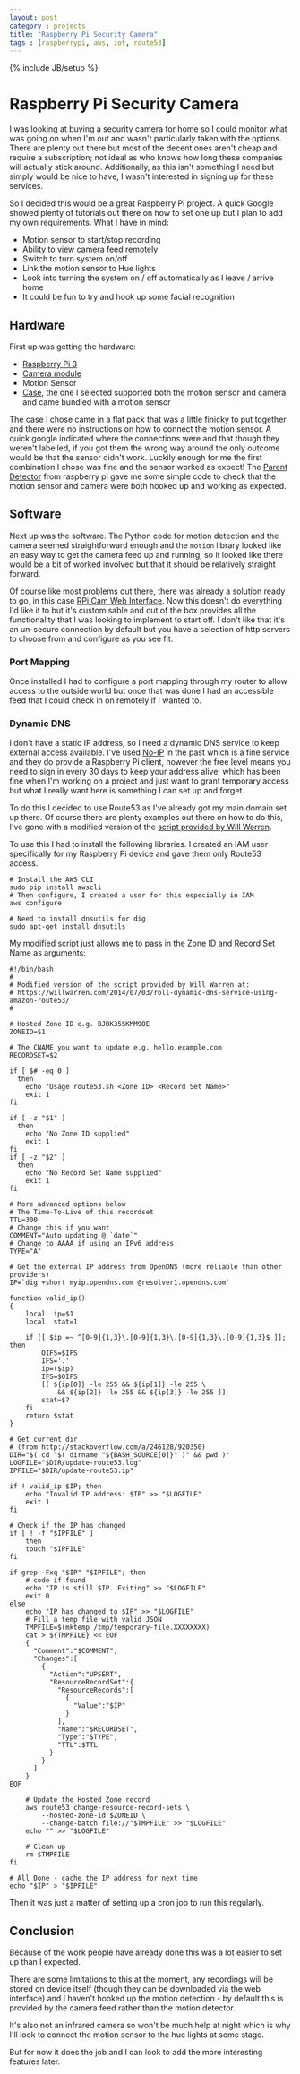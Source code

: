 ```yaml
---
layout: post
category : projects
title: "Raspberry Pi Security Camera"
tags : [raspberrypi, aws, iot, route53]
---
```

{% include JB/setup %}

# Raspberry Pi Security Camera
I was looking at buying a security camera for home so I could monitor what was going on when I'm out and wasn't particularly taken with the options. There are plenty out there but most of the decent ones aren't cheap and require a subscription; not ideal as who knows how long these companies will actually stick around. Additionally, as this isn't something I need but simply would be nice to have, I wasn't interested in signing up for these services.

So I decided this would be a great Raspberry Pi project. A quick Google showed plenty of tutorials out there on how to set one up but I plan to add my own requirements. What I have in mind:
* Motion sensor to start/stop recording
* Ability to view camera feed remotely
* Switch to turn system on/off
* Link the motion sensor to Hue lights
* Look into turning the system on / off automatically as I leave / arrive home
* It could be fun to try and hook up some facial recognition

## Hardware
First up was getting the hardware:
* [Raspberry Pi 3](https://www.amazon.co.uk/gp/product/B01CD5VC92/ref=oh_aui_search_detailpage?ie=UTF8&psc=1)
* [Camera module](https://www.amazon.co.uk/gp/product/B01ER2SKFS/ref=oh_aui_search_detailpage?ie=UTF8&psc=1)
* Motion Sensor
* [Case](https://www.amazon.co.uk/gp/product/B01LZQS32Y/ref=oh_aui_search_detailpage?ie=UTF8&psc=1), the one I selected supported both the motion sensor and camera and came bundled with a motion sensor

The case I chose came in a flat pack that was a little finicky to put together and there were no instructions on how to connect the motion sensor. A quick google indicated where the connections were and that though they weren't labelled, if you got them the wrong way around the only outcome would be that the sensor didn't work. Luckily enough for me the first combination I chose was fine and the sensor worked as expect! The [Parent Detector](https://www.raspberrypi.org/learning/parent-detector/worksheet/) from raspberry pi gave me some simple code to check that the motion sensor and camera were both hooked up and working as expected.

## Software
Next up was the software. The Python code for motion detection and the camera seemed straightforward enough and the `motion` library looked like an easy way to get the camera feed up and running, so it looked like there would be a bit of worked involved but that it should be relatively straight forward.

Of course like most problems out there, there was already a solution ready to go, in this case [RPi Cam Web Interface](http://elinux.org/RPi-Cam-Web-Interface#Installation_Instructions). Now this doesn't do everything I'd like it to but it's customisable and out of the box provides all the functionality that I was looking to implement to start off. I don't like that it's an un-secure connection by default but you have a selection of http servers to choose from and configure as you see fit.

### Port Mapping
Once installed I had to configure a port mapping through my router to allow access to the outside world but once that was done I had an accessible feed that I could check in on remotely if I wanted to.

### Dynamic DNS
I don't have a static IP address, so I need a dynamic DNS service to keep external access available. I've used [No-IP](http://www.noip.com/) in the past which is a fine service and they do provide a Raspberry Pi client, however the free level means you need to sign in every 30 days to keep your address alive; which has been fine when I'm working on a project and just want to grant temporary access but what I really want here is something I can set up and forget.

To do this I decided to use Route53 as I've already got my main domain set up there. Of course there are plenty examples out there on how to do this, I've gone with a modified version of the [script provided by Will Warren](https://willwarren.com/2014/07/03/roll-dynamic-dns-service-using-amazon-route53/).

To use this I had to install the following libraries. I created an IAM user specifically for my Raspberry Pi device and gave them only Route53 access.

```
# Install the AWS CLI
sudo pip install awscli
# Then configure, I created a user for this especially in IAM
aws configure

# Need to install dnsutils for dig
sudo apt-get install dnsutils
```

My modified script just allows me to pass in the Zone ID and Record Set Name as arguments:

```
#!/bin/bash
#
# Modified version of the script provided by Will Warren at:
# https://willwarren.com/2014/07/03/roll-dynamic-dns-service-using-amazon-route53/
#

# Hosted Zone ID e.g. BJBK35SKMM9OE
ZONEID=$1

# The CNAME you want to update e.g. hello.example.com
RECORDSET=$2

if [ $# -eq 0 ]
  then
    echo "Usage route53.sh <Zone ID> <Record Set Name>"
    exit 1
fi

if [ -z "$1" ]
  then
    echo "No Zone ID supplied"
    exit 1
fi
if [ -z "$2" ]
  then
    echo "No Record Set Name supplied"
    exit 1
fi

# More advanced options below
# The Time-To-Live of this recordset
TTL=300
# Change this if you want
COMMENT="Auto updating @ `date`"
# Change to AAAA if using an IPv6 address
TYPE="A"

# Get the external IP address from OpenDNS (more reliable than other providers)
IP=`dig +short myip.opendns.com @resolver1.opendns.com`

function valid_ip()
{
    local  ip=$1
    local  stat=1

    if [[ $ip =~ ^[0-9]{1,3}\.[0-9]{1,3}\.[0-9]{1,3}\.[0-9]{1,3}$ ]]; then
        OIFS=$IFS
        IFS='.'
        ip=($ip)
        IFS=$OIFS
        [[ ${ip[0]} -le 255 && ${ip[1]} -le 255 \
            && ${ip[2]} -le 255 && ${ip[3]} -le 255 ]]
        stat=$?
    fi
    return $stat
}

# Get current dir
# (from http://stackoverflow.com/a/246128/920350)
DIR="$( cd "$( dirname "${BASH_SOURCE[0]}" )" && pwd )"
LOGFILE="$DIR/update-route53.log"
IPFILE="$DIR/update-route53.ip"

if ! valid_ip $IP; then
    echo "Invalid IP address: $IP" >> "$LOGFILE"
    exit 1
fi

# Check if the IP has changed
if [ ! -f "$IPFILE" ]
    then
    touch "$IPFILE"
fi

if grep -Fxq "$IP" "$IPFILE"; then
    # code if found
    echo "IP is still $IP. Exiting" >> "$LOGFILE"
    exit 0
else
    echo "IP has changed to $IP" >> "$LOGFILE"
    # Fill a temp file with valid JSON
    TMPFILE=$(mktemp /tmp/temporary-file.XXXXXXXX)
    cat > ${TMPFILE} << EOF
    {
      "Comment":"$COMMENT",
      "Changes":[
        {
          "Action":"UPSERT",
          "ResourceRecordSet":{
            "ResourceRecords":[
              {
                "Value":"$IP"
              }
            ],
            "Name":"$RECORDSET",
            "Type":"$TYPE",
            "TTL":$TTL
          }
        }
      ]
    }
EOF

    # Update the Hosted Zone record
    aws route53 change-resource-record-sets \
        --hosted-zone-id $ZONEID \
        --change-batch file://"$TMPFILE" >> "$LOGFILE"
    echo "" >> "$LOGFILE"

    # Clean up
    rm $TMPFILE
fi

# All Done - cache the IP address for next time
echo "$IP" > "$IPFILE"

```

Then it was just a matter of setting up a cron job to run this regularly.

## Conclusion
Because of the work people have already done this was a lot easier to set up than I expected.

There are some limitations to this at the moment, any recordings will be stored on device itself (though they can be downloaded via the web interface) and I haven't hooked up the motion detection - by default this is provided by the camera feed rather than the motion detector.

It's also not an infrared camera so won't be much help at night which is why I'll look to connect the motion sensor to the hue lights at some stage.

But for now it does the job and I can look to add the more interesting features later.
